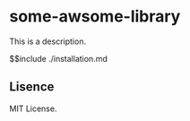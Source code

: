 # some-awsome-library

This is a description.

$$include ./installation.md

## Lisence

MIT License.

